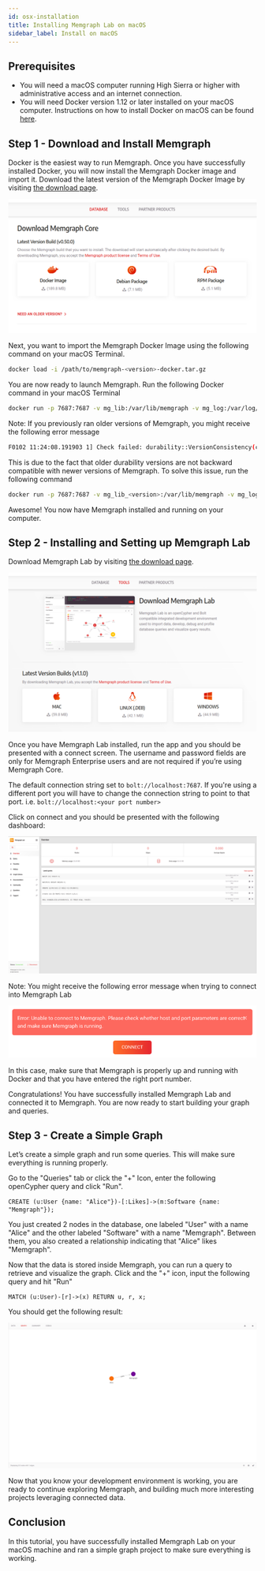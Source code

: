 ```yaml
---
id: osx-installation
title: Installing Memgraph Lab on macOS
sidebar_label: Install on macOS
---
```


## Prerequisites

* You will need a macOS computer running High Sierra or higher with
  administrative access and an internet connection.
* You will need Docker version 1.12 or later installed on your macOS computer.
  Instructions on how to install Docker on macOS can be found
[here](https://docs.docker.com/docker-for-mac/install).

## Step 1 - Download and Install Memgraph

Docker is the easiest way to run Memgraph. Once you have successfully installed
Docker, you will now install the Memgraph Docker image and import it.  Download
the latest version of the Memgraph Docker Image by visiting [the download
page](https://memgraph.com/download). 

![](../data/download_memgraph.png)

Next, you want to import the Memgraph Docker Image using the following command
on your macOS Terminal.

```bash
docker load -i /path/to/memgraph-<version>-docker.tar.gz
```

You are now ready to launch Memgraph. Run the following Docker command in your
macOS Terminal

```bash
docker run -p 7687:7687 -v mg_lib:/var/lib/memgraph -v mg_log:/var/log/memgraph -v mg_etc:/etc/memgraph memgraph
```

Note: If you previously ran older versions of Memgraph, you might receive the
following error message

```bash
F0102 11:24:08.191903 1] Check failed: durability::VersionConsistency(config_.durability_directory) Contents of durability directory are not compatible with the current version of Memgraph binary!
```

This is due to the fact that older durability versions are not backward
compatible with newer versions of Memgraph. To solve this issue, run the
following command

```bash
docker run -p 7687:7687 -v mg_lib_<version>:/var/lib/memgraph -v mg_log_<version>:/var/log/memgraph -v mg_etc_<version>:/etc/memgraph memgraph:<version>
```

Awesome! You now have Memgraph installed and running on your computer.

## Step 2 - Installing and Setting up Memgraph Lab

Download Memgraph Lab by visiting [the download
page](https://memgraph.com/download/#tools).

![](../data/download_lab.png)

Once you have Memgraph Lab installed, run the app and you should be presented
with a connect screen. The username and password fields are only for Memgraph
Enterprise users and are not required if you’re using Memgraph Core.

The default connection string set to `bolt://localhost:7687`. If you're using a
different port you will have to change the connection string to point to that
port. i.e. `bolt://localhost:<your port number>`

Click on connect and you should be presented with the following dashboard:

![](../data/lab_overview.png)

Note: You might receive the following error message when trying to connect into
Memgraph Lab

![](../data/failed_connection.png)

In this case, make sure that Memgraph is properly up and running with Docker
and that you have entered the right port number.

Congratulations! You have successfully installed Memgraph Lab and connected it
to Memgraph. You are now ready to start building your graph and queries.

## Step 3 - Create a Simple Graph

Let’s create a simple graph and run some queries. This will make sure
everything is running properly.

Go to the "Queries" tab or click the "+" Icon, enter the following openCypher
query and click "Run".

```cypher
CREATE (u:User {name: "Alice"})-[:Likes]->(m:Software {name: "Memgraph"});
```

You just created 2 nodes in the database, one labeled "User" with a name
"Alice" and the other labeled "Software" with a name "Memgraph". Between them,
you also created a relationship indicating that "Alice" likes "Memgraph".

Now that the data is stored inside Memgraph, you can run a query to retrieve
and visualize the graph. Click and the "+" icon, input the following query and
hit "Run"

```cypher
MATCH (u:User)-[r]->(x) RETURN u, r, x;
```

You should get the following result:

![](../data/graph_result.png)

Now that you know your development environment is working, you are ready to
continue exploring Memgraph, and building much more interesting projects
leveraging connected data.

## Conclusion

In this tutorial, you have successfully installed Memgraph Lab on your macOS
machine and ran a simple graph project to make sure everything is working.
